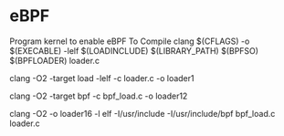 # eBPF
Program kernel to enable eBPF
To Compile
clang $(CFLAGS) -o $(EXECABLE) -lelf $(LOADINCLUDE) $(LIBRARY_PATH) $(BPFSO) \
        $(BPFLOADER) loader.c

clang -O2 -target load -lelf -c loader.c -o loader1

clang -O2 -target bpf -c bpf_load.c -o loader12

clang -O2 -o loader16 -l elf -I/usr/include -I/usr/include/bpf bpf_load.c loader.c
